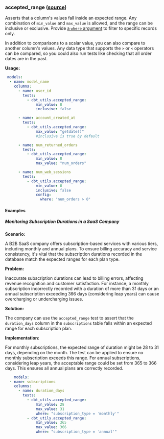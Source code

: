 ### accepted_range ([source](https://github.com/dbt-labs/dbt-utils/blob/main/README.md#accepted_range-source))

Asserts that a column's values fall inside an expected range. Any combination of `min_value` and `max_value` is allowed, and the range can be inclusive or exclusive. Provide [a `where` argument](https://docs.getdbt.com/reference/resource-configs/where) to filter to specific records only.

In addition to comparisons to a scalar value, you can also compare to another column's values. Any data type that supports the `>` or `<` operators can be compared, so you could also run tests like checking that all order dates are in the past.

**Usage:**

```yaml
 models:
  - name: model_name
    columns:
      - name: user_id
        tests:
          - dbt_utils.accepted_range:
              min_value: 0
              inclusive: false

      - name: account_created_at
        tests:
          - dbt_utils.accepted_range:
              max_value: "getdate()"
              #inclusive is true by default

      - name: num_returned_orders
        tests:
          - dbt_utils.accepted_range:
              min_value: 0
              max_value: "num_orders"

      - name: num_web_sessions
        tests:
          - dbt_utils.accepted_range:
              min_value: 0
              inclusive: false
              config:
                where: "num_orders > 0"
```

#### Examples

##### Monitoring Subscription Durations in a SaaS Company

**Scenario:** 

A B2B SaaS company offers subscription-based services with various tiers, including monthly and annual plans. To ensure billing accuracy and service consistency, it's vital that the subscription durations recorded in the database match the expected ranges for each plan type.

**Problem:**

Inaccurate subscription durations can lead to billing errors, affecting revenue recognition and customer satisfaction. For instance, a monthly subscription incorrectly recorded with a duration of more than 31 days or an annual subscription exceeding 366 days (considering leap years) can cause overcharging or undercharging issues.

**Solution:**

The company can use the `accepted_range` test to assert that the `duration_days` column in the `subscriptions` table falls within an expected range for each subscription plan.

**Implementation:**

   For monthly subscriptions, the expected range of duration might be 28 to 31 days, depending on the month. The test can be applied to ensure no monthly subscription exceeds this range.
   For annual subscriptions, considering leap years, the acceptable range could be set from 365 to 366 days. This ensures all annual plans are correctly recorded.

   ```yaml
       models:
     - name: subscriptions
       columns:
         - name: duration_days
           tests:
             - dbt_utils.accepted_range:
                 min_value: 28
                 max_value: 31
                 where: "subscription_type = 'monthly'"
             - dbt_utils.accepted_range:
                 min_value: 365
                 max_value: 366
                 where: "subscription_type = 'annual'"
   ```